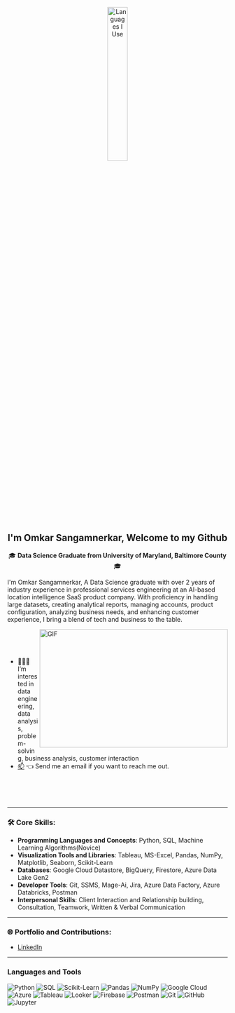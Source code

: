 <p align="center"><img width="30%" src="https://github.com/alansmathew/alansmathew/raw/master/lang.gif" alt="Languages I Use" /></p>

<h2 align="center">I'm Omkar Sangamnerkar, Welcome to my Github</h2>

<p align='center'>
  🎓 <strong>Data Science Graduate from University of Maryland, Baltimore County</strong> 🎓<br/>

 
  I'm Omkar Sangamnerkar, A Data Science graduate with over 2 years of industry experience in professional services engineering at an AI-based location intelligence SaaS product company. With proficiency in handling large datasets, creating analytical reports, managing accounts, product configuration, analyzing business needs, and enhancing customer experience, I bring a blend of tech and business to the table.

  <img align="right" alt="GIF" src="./assets/img/sun.gif?raw=true" width="430" height="270" />
 
<br/>
<br/>
<br/>

- 👨🏽‍💻 I’m interested in data engineering, data analysis, problem-solving, business analysis, customer interaction 
- [📫](mailto:omkarsangam05@gmail.com) 👈 Send me an email if you want to reach me out.


<br/>
<br/>
<br/>
</p>


---

### 🛠 Core Skills:
- **Programming Languages and Concepts**: Python, SQL, Machine Learning Algorithms(Novice)
- **Visualization Tools and Libraries**: Tableau, MS-Excel, Pandas, NumPy, Matplotlib, Seaborn, Scikit-Learn
- **Databases**: Google Cloud Datastore, BigQuery, Firestore, Azure Data Lake Gen2
- **Developer Tools**: Git, SSMS, Mage-Ai, Jira, Azure Data Factory, Azure Databricks, Postman
- **Interpersonal Skills**: Client Interaction and Relationship building, Consultation, Teamwork, Written & Verbal Communication


---

### 🌐 Portfolio and Contributions:
- [LinkedIn](https://www.linkedin.com/in/omkar-sangamnerkar/)

---
### Languages and Tools
![Python](https://img.shields.io/badge/python-3670A0?style=for-the-badge&logo=python&logoColor=ffdd54)
![SQL](https://img.shields.io/badge/SQL-4479A1.svg?style=for-the-badge&logo=sql&logoColor=white)
![Scikit-Learn](https://img.shields.io/badge/scikit_learn-%23F7931E.svg?style=for-the-badge&logo=scikit-learn&logoColor=white)
![Pandas](https://img.shields.io/badge/pandas-%23150458.svg?style=for-the-badge&logo=pandas&logoColor=white)
![NumPy](https://img.shields.io/badge/numpy-%23013243.svg?style=for-the-badge&logo=numpy&logoColor=white)
![Google Cloud](https://img.shields.io/badge/GoogleCloud-%234285F4.svg?style=for-the-badge&logo=google-cloud&logoColor=white)
![Azure](https://img.shields.io/badge/azure-%230072C6.svg?style=for-the-badge&logo=microsoftazure&logoColor=white)
![Tableau](https://img.shields.io/badge/Tableau-E97627.svg?style=for-the-badge&logo=tableau&logoColor=white)
![Looker](https://img.shields.io/badge/Looker-4285F4.svg?style=for-the-badge&logo=looker&logoColor=white)
![Firebase](https://img.shields.io/badge/firebase-a08021?style=for-the-badge&logo=firebase&logoColor=ffcd34)
![Postman](https://img.shields.io/badge/Postman-FF6C37?style=for-the-badge&logo=postman&logoColor=white)
![Git](https://img.shields.io/badge/Git-F05033.svg?style=for-the-badge&logo=git&logoColor=white)
![GitHub](https://img.shields.io/badge/GitHub-181717.svg?style=for-the-badge&logo=github&logoColor=white)
![Jupyter](https://img.shields.io/badge/Jupyter-%23F37626.svg?style=for-the-badge&logo=Jupyter&logoColor=white)
